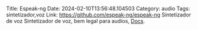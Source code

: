 Title: Espeak-ng
Date: 2024-02-10T13:56:48.104503
Category: audio
Tags: sintetizador,voz
Link: https://github.com/espeak-ng/espeak-ng
Sintetizador de voz
Sintetizador de voz, bem legal para audios, [Docs](https://github.com/espeak-ng/espeak-ng/blob/master/docs/languages.md 'linguagens suportadas').
